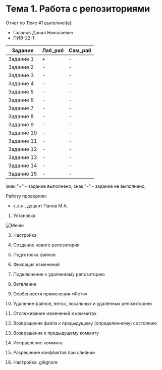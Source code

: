 # Тема 1. Работа с репозиториями
Отчет по Теме #1 выполнил(а):
- Галанов Данил Николаевич
- ПИЭ-22-1

| Задание | Лаб_раб | Сам_раб |
| ------ | ------ | ------ |
| Задание 1 | + | - |
| Задание 2 | - | - |
| Задание 3 | - | - |
| Задание 4 | - | - |
| Задание 5 | - | - |
| Задание 6 | - | - |
| Задание 7 | - | - |
| Задание 8 | - | - |
| Задание 9 | - | - |
| Задание 10 | - | - |
| Задание 11 | - | - |
| Задание 12 | - | - |
| Задание 13 | - | - |
| Задание 14 | - | - |
| Задание 15 | - | - |

знак "+" - задание выполнено; знак "-" - задание не выполнено;

Работу проверили:
- к.э.н., доцент Панов М.А.

1. Установка

![Меню]()

3. Настройка

4. Создание нового репозитория

5. Подготовка файлов

6. Фиксация изменений

7. Подключение к удаленному репозиторию

8. Ветвление

9. Особенности применения «Фетч»

10. Удаление файлов, веток, локальных и удалённых репозиториев

11. Отслеживание изменений в коммитах

12. Возвращение файла к предыдущему (определенному) состоянию

13. Возвращение к предыдущему коммиту

14. Исправление коммита

15. Разрешение конфликтов при слиянии

16. Настройка .gitignore
